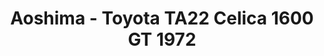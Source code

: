 ---
layout: product
title: "Aoshima - Toyota TA22 Celica 1600 GT 1972"
price: "TBA" 
desc: "N/A"
img_path: "/assets/img/AO53188.jpg"
brand: "N/A"
available: false
special_offer: false
new: false
soon: false
cat: "010000"
subcat: "013700"
subsubcat: "0N/A"
sifra: "AO53188"
popular: false
---